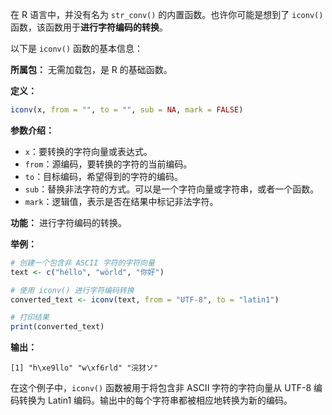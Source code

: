 在 R 语言中，并没有名为 `str_conv()` 的内置函数。也许你可能是想到了 `iconv()` 函数，该函数用于**进行字符编码的转换**。

以下是 `iconv()` 函数的基本信息：

**所属包：** 无需加载包，是 R 的基础函数。

**定义：**
```r
iconv(x, from = "", to = "", sub = NA, mark = FALSE)
```

**参数介绍：**
- `x`：要转换的字符向量或表达式。
- `from`：源编码，要转换的字符的当前编码。
- `to`：目标编码，希望得到的字符的编码。
- `sub`：替换非法字符的方式。可以是一个字符向量或字符串，或者一个函数。
- `mark`：逻辑值，表示是否在结果中标记非法字符。

**功能：**
进行字符编码的转换。

**举例：**
```r
# 创建一个包含非 ASCII 字符的字符向量
text <- c("héllo", "wörld", "你好")

# 使用 iconv() 进行字符编码转换
converted_text <- iconv(text, from = "UTF-8", to = "latin1")

# 打印结果
print(converted_text)
```

**输出：**
```
[1] "h\xe9llo" "w\xf6rld" "浣犲ソ"
```

在这个例子中，`iconv()` 函数被用于将包含非 ASCII 字符的字符向量从 UTF-8 编码转换为 Latin1 编码。输出中的每个字符串都被相应地转换为新的编码。